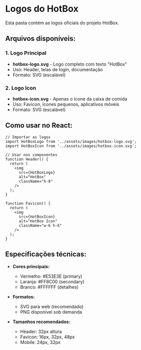 # Logos do HotBox

Esta pasta contém as logos oficiais do projeto HotBox.

## Arquivos disponíveis:

### 1. Logo Principal
- **hotbox-logo.svg** - Logo completo com texto "HotBox"
- Uso: Header, telas de login, documentação
- Formato: SVG (escalável)

### 2. Logo Icon
- **hotbox-icon.svg** - Apenas o ícone da caixa de comida
- Uso: Favicon, ícones pequenos, aplicativos móveis
- Formato: SVG (escalável)

## Como usar no React:

```tsx
// Importar as logos
import HotBoxLogo from '../assets/images/hotbox-logo.svg';
import HotBoxIcon from '../assets/images/hotbox-icon.svg';

// Usar nos componentes
function Header() {
  return (
    <img 
      src={HotBoxLogo} 
      alt="HotBox" 
      className="h-8" 
    />
  );
}

function Favicon() {
  return (
    <img 
      src={HotBoxIcon} 
      alt="HotBox Icon" 
      className="w-6 h-6" 
    />
  );
}
```

## Especificações técnicas:

- **Cores principais:**
  - Vermelho: #E53E3E (primary)
  - Laranja: #FF8C00 (secondary)
  - Branco: #FFFFFF (detalhes)

- **Formatos:**
  - SVG para web (recomendado)
  - PNG disponível sob demanda

- **Tamanhos recomendados:**
  - Header: 32px altura
  - Favicon: 16px, 32px, 48px
  - Mobile: 24px, 32px
